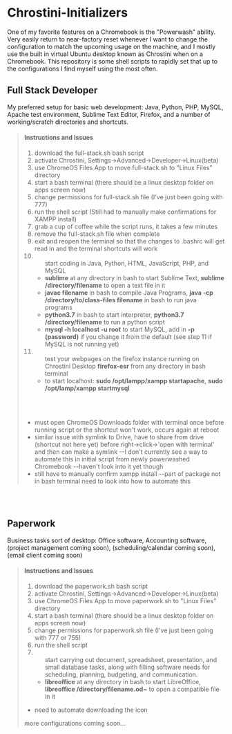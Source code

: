 # Chrostini-Initializers
One of my favorite features on a Chromebook is the "Powerwash" ability. Very easily return to near-factory reset whenever I want to change the configuration to match the upcoming usage on the machine, and I mostly use the built in virtual Ubuntu desktop known as Chrostini when on a Chromebook. This repository is some shell scripts to rapidly set that up to the configurations I find myself using the most often.


<h2>Full Stack Developer</h2>
My preferred setup for basic web development: Java, Python, PHP, MySQL, Apache test environment, Sublime Text Editor, Firefox, and a number of working/scratch directories and shortcuts.


<blockquote>
  <h4>Instructions and Issues</h4>
  
  <ol>
  <li>download the full-stack.sh bash script</li>
  <li>activate Chrostini, Settings->Advanced->Developer->Linux(beta)</li>
  <li>use ChromeOS Files App to move full-stack.sh to "Linux Files" directory</li>
  <li>start a bash terminal (there should be a linux desktop folder on apps screen now)</li>
  <li>change permissions for full-stack.sh file (I've just been going with 777)</li>
  <li>run the shell script (Still had to manually make confirmations for XAMPP install)</li>
  <li>grab a cup of coffee while the script runs, it takes a few minutes</li>
  <li>remove the full-stack.sh file when complete</li>
  <li>exit and reopen the terminal so that the changes to .bashrc will get read in and the terminal shortcuts will work</li>
  <li><ul>start coding in Java, Python, HTML, JavaScript, PHP, and MySQL
    <li><b>sublime</b> at any directory in bash to start Sublime Text, <b>sublime /directory/filename</b> to open a text file in it</li>
    <li><b>javac filename</b> in bash to compile Java Programs, <b>java -cp /directory/to/class-files filename</b> in bash to run java programs</li>
    <li><b>python3.7</b> in bash to start interpreter, <b>python3.7 /directory/filename</b> to run a python script</li>
    <li><b>mysql -h localhost -u root</b> to start MySQL, add in <b>-p (password)</b> if you change it from the default (see step 11 if MySQL is not running yet)</li>
    </ul></li>
  <li><ul>test your webpages on the firefox instance running on Chrostini Desktop <b>firefox-esr</b> from any directory in bash terminal <li>to start localhost: <b>sudo /opt/lampp/xampp startapache</b>, <b>sudo /opt/lamp/xampp startmysql</b></li></ul></li>
  </ol>
  
  <br>
  <br>
  
  
  <ul>
  <li>must open ChromeOS Downloads folder with terminal once before running script or the shortcut won't work, occurs again at reboot</li>
  <li>similar issue with symlink to Drive, have to share from drive (shortcut not here yet) before right->click->'open with terminal' and then can make a symlink --I don't currently see a way to automate this in initial script from newly powerwashed Chromebook --haven't look into it yet though</li>
  <li>still have to manually confirm xampp install --part of package not in bash terminal need to look into how to automate this</li>
  </ul>
  
  
  </blockquote>
  
  <br>
  <br>
  <h2>Paperwork</h2>
  
  Business tasks sort of desktop: Office software, Accounting software, (project management coming soon), (scheduling/calendar coming soon), (email client coming soon)
  
  <blockquote>
  <h4>Instructions and Issues</h4>
  
  <ol>
  <li>download the paperwork.sh bash script</li>
  <li>activate Chrostini, Settings->Advanced->Developer->Linux(beta)</li>
  <li>use ChromeOS Files App to move paperwork.sh to "Linux Files" directory</li>
  <li>start a bash terminal (there should be a linux desktop folder on apps screen now)</li>
  <li>change permissions for paperwork.sh file (I've just been going with 777 or 755)</li>
  <li>run the shell script</li>
  <li><ul>start carrying out document, spreadsheet, presentation, and small database tasks, along with filling software needs for scheduling, planning, budgeting, and communication.
    <li><b>libreoffice</b> at any directory in bash to start LibreOffice, <b>libreoffice /directory/filename.od~</b> to open a compatible file in it</li>
    </ul>
  </ol>
  
  <ul>
  <li>need to automate downloading the icon</li>
  </ul>
  
  </blockqoute>
  
  more configurations coming soon...
  
